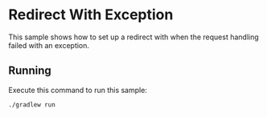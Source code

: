 
# Redirect With Exception

This sample shows how to set up a redirect with when the request handling failed with an exception.


## Running

Execute this command to run this sample:

```bash
./gradlew run
```
